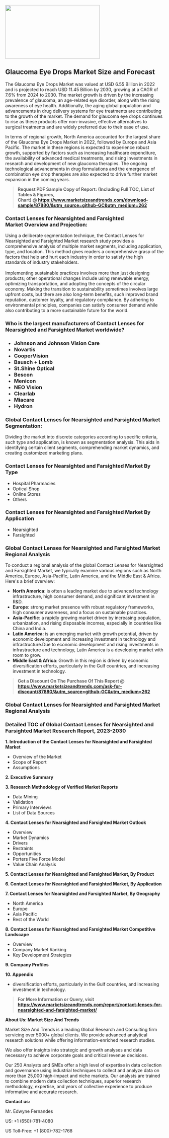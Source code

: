 <p><img class="alignnone size-medium wp-image-20088" src="https://ffe5etoiles.com/wp-content/uploads/2024/12/MST1-300x171.png" alt="" width="300" height="171" /></p><h2>Glaucoma Eye Drops Market Size and Forecast</h2><p>The Glaucoma Eye Drops Market was valued at USD 6.55 Billion in 2022 and is projected to reach USD 11.45 Billion by 2030, growing at a CAGR of 7.6% from 2024 to 2030. The market growth is driven by the increasing prevalence of glaucoma, an age-related eye disorder, along with the rising awareness of eye health. Additionally, the aging global population and advancements in drug delivery systems for eye treatments are contributing to the growth of the market. The demand for glaucoma eye drops continues to rise as these products offer non-invasive, effective alternatives to surgical treatments and are widely preferred due to their ease of use.</p><p>In terms of regional growth, North America accounted for the largest share of the Glaucoma Eye Drops Market in 2022, followed by Europe and Asia Pacific. The market in these regions is expected to experience robust growth, supported by factors such as increasing healthcare expenditure, the availability of advanced medical treatments, and rising investments in research and development of new glaucoma therapies. The ongoing technological advancements in drug formulations and the emergence of combination eye drop therapies are also expected to drive further market expansion in the coming years.</p></p><blockquote id="" class=""><strong>Request PDF Sample Copy of Report: (Including Full TOC, List of Tables &amp; Figures, Chart)&nbsp;@&nbsp;<strong><a href="https://www.marketsizeandtrends.com/download-sample/87880/&utm_source=github-GC&utm_medium=262" target="_blank">https://www.marketsizeandtrends.com/download-sample/87880/&utm_source=github-GC&utm_medium=262</a></strong></strong></blockquote><h3 id="" class="">Contact Lenses for Nearsighted and Farsighted Market&nbsp;Overview and Projection:</h3><p id="" class="">Using a deliberate segmentation technique, the Contact Lenses for Nearsighted and Farsighted Market research study provides a comprehensive analysis of multiple market segments, including application, type, and location. This method gives readers a comprehensive grasp of the factors that help and hurt each industry in order to satisfy the high standards of industry stakeholders. <br /> <br />Implementing sustainable practices involves more than just designing products; other operational changes include using renewable energy, optimizing transportation, and adopting the concepts of the circular economy. Making the transition to sustainability sometimes involves large upfront costs, but there are also long-term benefits, such improved brand reputation, customer loyalty, and regulatory compliance. By adhering to environmental principles, companies can satisfy consumer demand while also contributing to a more sustainable future for the world.</p><h3 id="" class="">Who is the largest manufacturers of&nbsp;Contact Lenses for Nearsighted and Farsighted Market worldwide?</h3><h3 class=""><p><ul><li>Johnson and Johnson Vision Care </li><li> Novartis </li><li> CooperVision </li><li> Bausch + Lomb </li><li> St.Shine Optical </li><li> Bescon </li><li> Menicon </li><li> NEO Vision </li><li> Clearlab </li><li> Miacare </li><li> Hydron</li></ul></p></h3><h3 id="" class="">Global&nbsp;Contact Lenses for Nearsighted and Farsighted Market Segmentation:</h3><p id="" class="">Dividing the market into discrete categories according to specific criteria, such type and application, is known as segmentation analysis. This aids in identifying certain client segments, comprehending market dynamics, and creating customized marketing plans.</p><h3 id="" class="">Contact Lenses for Nearsighted and Farsighted Market&nbsp;By Type</h3><p><p><ul><li>Hospital Pharmacies</li><li> Optical Shop</li><li> Online Stores</li><li> Others</p></li></ul></p></p><h3 id="" class="">Contact Lenses for Nearsighted and Farsighted Market&nbsp;By Application</h3><p class=""><p><ul><li>Nearsighted</li><li> Farsighted</li></ul></p></p><h3 id="" class="">Global Contact Lenses for Nearsighted and Farsighted Market Regional Analysis</h3><p id="" class="">To conduct a regional analysis of the global Contact Lenses for Nearsighted and Farsighted Market, we typically examine various regions such as North America, Europe, Asia-Pacific, Latin America, and the Middle East &amp; Africa. Here's a brief overview:</p><ul><li><strong>North America</strong>: is often a leading market due to advanced technology infrastructure, high consumer demand, and significant investment in R&amp;D.</li><li><strong>Europe</strong>: strong market presence with robust regulatory frameworks, high consumer awareness, and a focus on sustainable practices.</li><li><strong>Asia-Pacific</strong>: a rapidly growing market driven by increasing population, urbanization, and rising disposable incomes, especially in countries like China and India.</li><li><strong>Latin America</strong>: is an emerging market with growth potential, driven by economic development and increasing investment in technology and infrastructure.Due to economic development and rising investments in infrastructure and technology, Latin America is a developing market with room to grow.</li><li><strong>Middle East &amp; Africa</strong>: Growth in this region is driven by economic diversification efforts, particularly in the Gulf countries, and increasing investment in technology.</li></ul><blockquote id="" class=""><strong>Get a Discount On The Purchase Of This Report @ <strong><a href="https://www.marketsizeandtrends.com/ask-for-discount/87880/&utm_source=github-GC&utm_medium=262" target="_blank">https://www.marketsizeandtrends.com/ask-for-discount/87880/&utm_source=github-GC&utm_medium=262</a></strong></strong></blockquote><h3 id="" class="">Global Contact Lenses for Nearsighted and Farsighted Market Regional Analysis</h3><h3 id="" class="">Detailed TOC of Global Contact Lenses for Nearsighted and Farsighted Market Research Report, 2023-2030</h3><p id="" class=""><strong>1. Introduction of the Contact Lenses for Nearsighted and Farsighted Market</strong></p><ul><li>Overview of the Market</li><li>Scope of Report</li><li>Assumptions</li></ul><p id="" class=""><strong>2. Executive Summary</strong></p><p id="" class=""><strong>3. Research Methodology of Verified Market Reports</strong></p><ul><li>Data Mining</li><li>Validation</li><li>Primary Interviews</li><li>List of Data Sources</li></ul><p id="" class=""><strong>4. Contact Lenses for Nearsighted and Farsighted Market Outlook</strong></p><ul><li>Overview</li><li>Market Dynamics</li><li>Drivers</li><li>Restraints</li><li>Opportunities</li><li>Porters Five Force Model</li><li>Value Chain Analysis</li></ul><p id="" class=""><strong>5. Contact Lenses for Nearsighted and Farsighted Market, By Product</strong></p><p id="" class=""><strong>6. Contact Lenses for Nearsighted and Farsighted Market, By Application</strong></p><p id="" class=""><strong>7. Contact Lenses for Nearsighted and Farsighted Market, By Geography</strong></p><ul><li>North America</li><li>Europe</li><li>Asia Pacific</li><li>Rest of the World</li></ul><p id="" class=""><strong>8. Contact Lenses for Nearsighted and Farsighted Market Competitive Landscape</strong></p><ul><li>Overview</li><li>Company Market Ranking</li><li>Key Development Strategies</li></ul><p id="" class=""><strong>9. Company Profiles</strong></p><p id="" class=""><strong>10. Appendix</strong></p><ul><li>diversification efforts, particularly in the Gulf countries, and increasing investment in technology.</li></ul><blockquote id="" class=""><strong>For More Information or Query, visit <strong><strong><a href="https://www.marketsizeandtrends.com/report/contact-lenses-for-nearsighted-and-farsighted-market/" target="_blank">https://www.marketsizeandtrends.com/report/contact-lenses-for-nearsighted-and-farsighted-market/</a></strong></strong></strong></blockquote><p id="" class=""><strong>About Us: Market Size And Trends</strong></p><p id="" class="">Market Size And Trends is a leading Global Research and Consulting firm servicing over 5000+ global clients. We provide advanced analytical research solutions while offering information-enriched research studies.</p><p id="" class="">We also offer insights into strategic and growth analyses and data necessary to achieve corporate goals and critical revenue decisions.</p><p id="" class="">Our 250 Analysts and SMEs offer a high level of expertise in data collection and governance using industrial techniques to collect and analyze data on more than 25,000 high-impact and niche markets. Our analysts are trained to combine modern data collection techniques, superior research methodology, expertise, and years of collective experience to produce informative and accurate research.</p><p id="" class=""><strong>Contact us:</strong></p><p id="" class="">Mr. Edwyne Fernandes</p><p id="" class="">US: +1 (650)-781-4080</p><p id="" class="">US Toll-Free: +1 (800)-782-1768</p>
